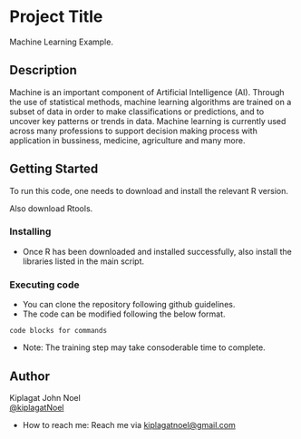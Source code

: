 # Project Title

Machine Learning Example.

## Description

Machine is an important component of Artificial Intelligence (AI). Through the use of statistical methods, machine learning algorithms are trained on a subset of data in order to make classifications or predictions, and to uncover key patterns or trends in data. Machine learning is currently used across many professions to support decision making process with application in bussiness, medicine, agriculture and many more. 

## Getting Started

To run this code, one needs to download and install the relevant R version.

Also download Rtools.

### Installing

* Once R has been downloaded and installed successfully, also install the libraries listed in the main script.

### Executing code

* You can clone the repository following github guidelines.
* The code can be modified following the below format.
```{r}
code blocks for commands
```

* Note: The training step may take consoderable time to complete.


## Author

Kiplagat John Noel  
[@kiplagatNoel](kiplagatnoel@gmail.com)

- How to reach me: Reach me via kiplagatnoel@gmail.com
